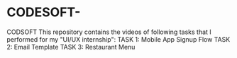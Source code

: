 # CODESOFT-
CODSOFT This repository contains the videos of following tasks that I performed for my "UI/UX internship":  TASK 1: Mobile App Signup Flow TASK 2: Email Template TASK 3: Restaurant Menu
